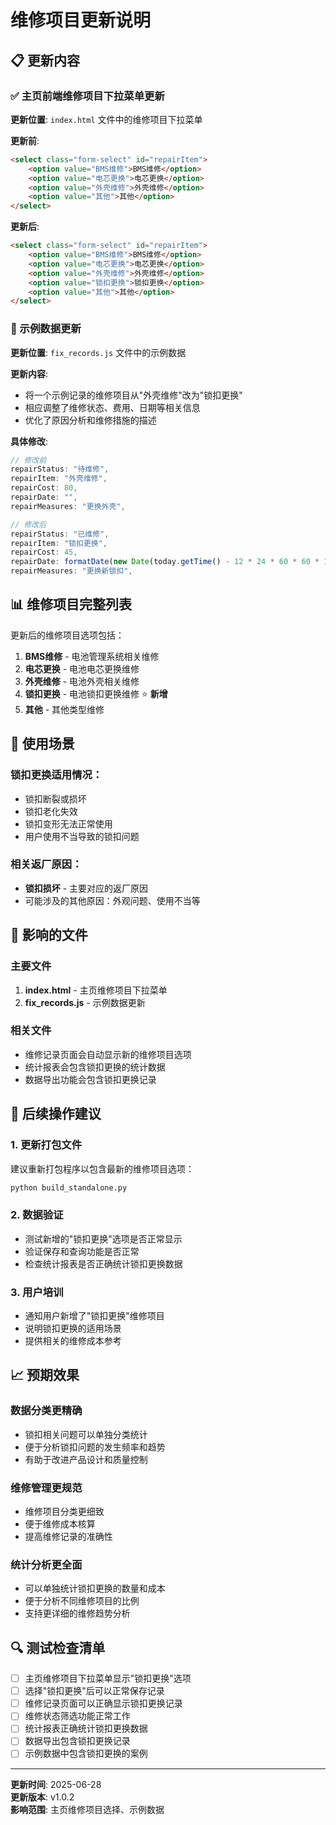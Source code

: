 # 维修项目更新说明

## 📋 更新内容

### ✅ 主页前端维修项目下拉菜单更新

**更新位置**: `index.html` 文件中的维修项目下拉菜单

**更新前**:
```html
<select class="form-select" id="repairItem">
    <option value="BMS维修">BMS维修</option>
    <option value="电芯更换">电芯更换</option>
    <option value="外壳维修">外壳维修</option>
    <option value="其他">其他</option>
</select>
```

**更新后**:
```html
<select class="form-select" id="repairItem">
    <option value="BMS维修">BMS维修</option>
    <option value="电芯更换">电芯更换</option>
    <option value="外壳维修">外壳维修</option>
    <option value="锁扣更换">锁扣更换</option>
    <option value="其他">其他</option>
</select>
```

### 🔧 示例数据更新

**更新位置**: `fix_records.js` 文件中的示例数据

**更新内容**:
- 将一个示例记录的维修项目从"外壳维修"改为"锁扣更换"
- 相应调整了维修状态、费用、日期等相关信息
- 优化了原因分析和维修措施的描述

**具体修改**:
```javascript
// 修改前
repairStatus: "待维修",
repairItem: "外壳维修",
repairCost: 80,
repairDate: "",
repairMeasures: "更换外壳",

// 修改后
repairStatus: "已维修",
repairItem: "锁扣更换",
repairCost: 45,
repairDate: formatDate(new Date(today.getTime() - 12 * 24 * 60 * 60 * 1000)),
repairMeasures: "更换新锁扣",
```

## 📊 维修项目完整列表

更新后的维修项目选项包括：

1. **BMS维修** - 电池管理系统相关维修
2. **电芯更换** - 电池电芯更换维修
3. **外壳维修** - 电池外壳相关维修
4. **锁扣更换** - 电池锁扣更换维修 ⭐ **新增**
5. **其他** - 其他类型维修

## 🎯 使用场景

### 锁扣更换适用情况：
- 锁扣断裂或损坏
- 锁扣老化失效
- 锁扣变形无法正常使用
- 用户使用不当导致的锁扣问题

### 相关返厂原因：
- **锁扣损坏** - 主要对应的返厂原因
- 可能涉及的其他原因：外观问题、使用不当等

## 📁 影响的文件

### 主要文件
1. **index.html** - 主页维修项目下拉菜单
2. **fix_records.js** - 示例数据更新

### 相关文件
- 维修记录页面会自动显示新的维修项目选项
- 统计报表会包含锁扣更换的统计数据
- 数据导出功能会包含锁扣更换记录

## 🔄 后续操作建议

### 1. 更新打包文件
建议重新打包程序以包含最新的维修项目选项：
```bash
python build_standalone.py
```

### 2. 数据验证
- 测试新增的"锁扣更换"选项是否正常显示
- 验证保存和查询功能是否正常
- 检查统计报表是否正确统计锁扣更换数据

### 3. 用户培训
- 通知用户新增了"锁扣更换"维修项目
- 说明锁扣更换的适用场景
- 提供相关的维修成本参考

## 📈 预期效果

### 数据分类更精确
- 锁扣相关问题可以单独分类统计
- 便于分析锁扣问题的发生频率和趋势
- 有助于改进产品设计和质量控制

### 维修管理更规范
- 维修项目分类更细致
- 便于维修成本核算
- 提高维修记录的准确性

### 统计分析更全面
- 可以单独统计锁扣更换的数量和成本
- 便于分析不同维修项目的比例
- 支持更详细的维修趋势分析

## 🔍 测试检查清单

- [ ] 主页维修项目下拉菜单显示"锁扣更换"选项
- [ ] 选择"锁扣更换"后可以正常保存记录
- [ ] 维修记录页面可以正确显示锁扣更换记录
- [ ] 维修状态筛选功能正常工作
- [ ] 统计报表正确统计锁扣更换数据
- [ ] 数据导出包含锁扣更换记录
- [ ] 示例数据中包含锁扣更换的案例

---

**更新时间**: 2025-06-28  
**更新版本**: v1.0.2  
**影响范围**: 主页维修项目选择、示例数据
